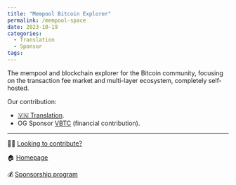 ```yaml
---
title: "Mempool Bitcoin Explorer"
permalink: /mempool-space
date: 2023-10-19
categories:
  - Translation
  - Sponsor
tags:
---
```


The mempool and blockchain explorer for the Bitcoin community, focusing on the transaction fee market and multi-layer ecosystem, completely self-hosted.

Our contribution:

- [🇻🇳 Translation](https://mempool.space/vi/).
- OG Sponsor [VBTC](https://vbtc.exchange/) (financial contribution).

---

🧑‍💻 [Looking to contribute?](https://github.com/mempool/mempool)

🏠 [Homepage](https://mempool.space)

💰 [Sponsorship program](https://mempool.space/about)